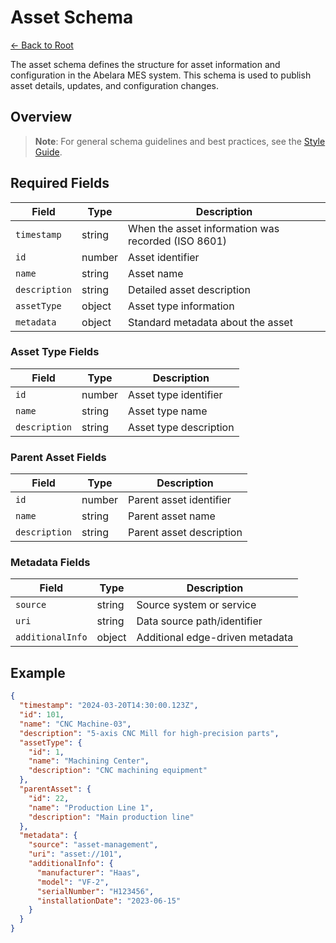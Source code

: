 # Asset Schema

[← Back to Root](../../README.md)

The asset schema defines the structure for asset information and configuration in the Abelara MES system. This schema is used to publish asset details, updates, and configuration changes.

## Overview

> **Note**: For general schema guidelines and best practices, see the [Style Guide](../../style-guide.md).

## Required Fields

| Field         | Type   | Description                                  |
|---------------|--------|----------------------------------------------|
| `timestamp`   | string | When the asset information was recorded (ISO 8601) |
| `id`          | number | Asset identifier                             |
| `name`        | string | Asset name                                   |
| `description` | string | Detailed asset description                   |
| `assetType`   | object | Asset type information                       |
| `metadata`    | object | Standard metadata about the asset           |

### Asset Type Fields

| Field         | Type   | Description                                |
|---------------|--------|--------------------------------------------|
| `id`          | number | Asset type identifier                       |
| `name`        | string | Asset type name                             |
| `description` | string | Asset type description                      |

### Parent Asset Fields

| Field         | Type   | Description                                |
|---------------|--------|--------------------------------------------|
| `id`          | number | Parent asset identifier                     |
| `name`        | string | Parent asset name                           |
| `description` | string | Parent asset description                    |

### Metadata Fields

| Field            | Type   | Description                                |
|------------------|--------|--------------------------------------------|
| `source`         | string | Source system or service                   |
| `uri`            | string | Data source path/identifier                |
| `additionalInfo` | object | Additional edge-driven metadata            |

## Example

```json
{
  "timestamp": "2024-03-20T14:30:00.123Z",
  "id": 101,
  "name": "CNC Machine-03",
  "description": "5-axis CNC Mill for high-precision parts",
  "assetType": {
    "id": 1,
    "name": "Machining Center",
    "description": "CNC machining equipment"
  },
  "parentAsset": {
    "id": 22,
    "name": "Production Line 1",
    "description": "Main production line"
  },
  "metadata": {
    "source": "asset-management",
    "uri": "asset://101",
    "additionalInfo": {
      "manufacturer": "Haas",
      "model": "VF-2",
      "serialNumber": "H123456",
      "installationDate": "2023-06-15"
    }
  }
}
``` 
